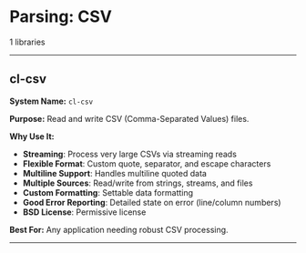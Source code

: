 # Parsing: CSV

1 libraries

---

## cl-csv

**System Name:** `cl-csv`

**Purpose:** Read and write CSV (Comma-Separated Values) files.

**Why Use It:**
- **Streaming**: Process very large CSVs via streaming reads
- **Flexible Format**: Custom quote, separator, and escape characters
- **Multiline Support**: Handles multiline quoted data
- **Multiple Sources**: Read/write from strings, streams, and files
- **Custom Formatting**: Settable data formatting
- **Good Error Reporting**: Detailed state on error (line/column numbers)
- **BSD License**: Permissive license

**Best For:** Any application needing robust CSV processing.

---


